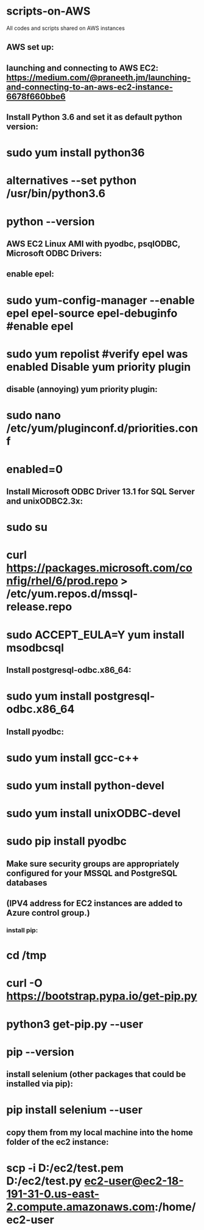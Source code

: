 # scripts-on-AWS
All codes and scripts shared on AWS instances


## AWS set up:

## launching and connecting to AWS EC2: https://medium.com/@praneeth.jm/launching-and-connecting-to-an-aws-ec2-instance-6678f660bbe6

## Install Python 3.6 and set it as default python version:
# sudo yum install python36

# alternatives --set python /usr/bin/python3.6
# python --version


## AWS EC2 Linux AMI with pyodbc, psqlODBC, Microsoft ODBC Drivers:

##  enable epel:

#  sudo yum-config-manager --enable epel epel-source epel-debuginfo #enable epel	 	
#  sudo yum repolist #verify epel was enabled Disable yum priority plugin
  
##  disable (annoying) yum priority plugin:
  
#  sudo nano /etc/yum/pluginconf.d/priorities.conf
  
#  enabled=0
  
##  Install Microsoft ODBC Driver 13.1 for SQL Server and unixODBC2.3x:
  
#  sudo su
#  curl https://packages.microsoft.com/config/rhel/6/prod.repo > /etc/yum.repos.d/mssql-release.repo
#  sudo ACCEPT_EULA=Y yum install msodbcsql
  
##  Install postgresql-odbc.x86_64:
  
#  sudo yum install postgresql-odbc.x86_64
  
##  Install pyodbc:
  
#  sudo yum install gcc-c++
#  sudo yum install python-devel
#  sudo yum install unixODBC-devel
#  sudo pip install pyodbc
  
##  Make sure security groups are appropriately configured for your MSSQL and PostgreSQL databases 
##  (IPV4 address for EC2 instances are added to Azure control group.)

### install pip:

# cd /tmp
# curl -O https://bootstrap.pypa.io/get-pip.py
# python3 get-pip.py --user
# pip --version

## install selenium (other packages that could be installed via pip):

# pip install selenium --user
  

## copy them from my local machine into the home folder of the ec2 instance:
# scp -i D:/ec2/test.pem D:/ec2/test.py ec2-user@ec2-18-191-31-0.us-east-2.compute.amazonaws.com:/home/ec2-user



